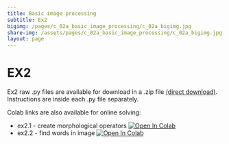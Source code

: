 ```yaml
---
title: Basic image processing
subtitle: Ex2
bigimg: /pages/c_02a_basic_image_processing/c_02a_bigimg.jpg
share-img: /assets/pages/c_02a_basic_image_processing/c_02a_bigimg.jpg
layout: page
---
```


# EX2
Ex2 raw .py files are available for download in a .zip file [(direct download)](https://github.com/YoniChechik/AI_is_Math/raw/master/c_02a_basic_image_processing/ex2/ex2.zip). Instructions are inside each .py file separately.

Colab links are also available for online solving:
- ex2.1 - create morphological operators [![Open In Colab](https://colab.research.google.com/assets/colab-badge.svg)](https://colab.research.google.com/github/YoniChechik/AI_is_Math/blob/master/c_02a_basic_image_processing/ex2/ex2_1.ipynb)
- ex2.2 - find words in image [![Open In Colab](https://colab.research.google.com/assets/colab-badge.svg)](https://colab.research.google.com/github/YoniChechik/AI_is_Math/blob/master/c_02a_basic_image_processing/ex2/ex2_2.ipynb)

